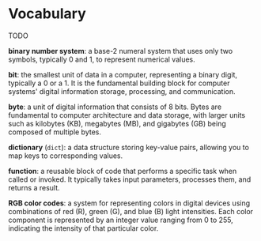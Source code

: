 # Vocabulary

TODO

**binary number system**: a base-2 numeral system that uses only two symbols, typically 0 and 1, to represent numerical values. 

**bit**: the smallest unit of data in a computer, representing a binary digit, typically a 0 or a 1. It is the fundamental building block for computer systems' digital information storage, processing, and communication.

**byte**: a unit of digital information that consists of 8 bits. Bytes are fundamental to computer architecture and data storage, with larger units such as kilobytes (KB), megabytes (MB), and gigabytes (GB) being composed of multiple bytes.

**dictionary** (`dict`): a data structure storing key-value pairs, allowing you to map keys to corresponding values.

**function**: a reusable block of code that performs a specific task when called or invoked. It typically takes input parameters, processes them, and returns a result. 

**RGB color codes**: a system for representing colors in digital devices using combinations of red (R), green (G), and blue (B) light intensities. Each color component is represented by an integer value ranging from 0 to 255, indicating the intensity of that particular color.